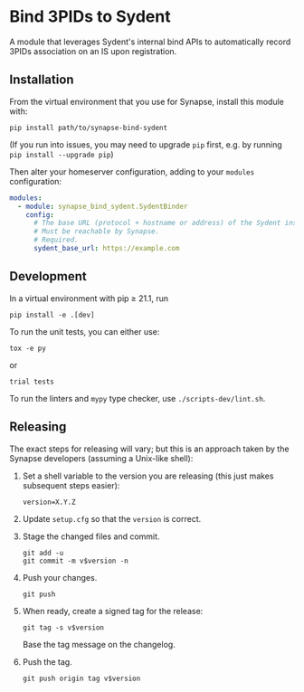 # Bind 3PIDs to Sydent

A module that leverages Sydent's internal bind APIs to automatically record 3PIDs association on an IS upon registration.


## Installation

From the virtual environment that you use for Synapse, install this module with:
```shell
pip install path/to/synapse-bind-sydent
```
(If you run into issues, you may need to upgrade `pip` first, e.g. by running
`pip install --upgrade pip`)

Then alter your homeserver configuration, adding to your `modules` configuration:
```yaml
modules:
  - module: synapse_bind_sydent.SydentBinder
    config:
      # The base URL (protocol + hostname or address) of the Sydent instance to bind to.
      # Must be reachable by Synapse.
      # Required.
      sydent_base_url: https://example.com
```


## Development

In a virtual environment with pip ≥ 21.1, run
```shell
pip install -e .[dev]
```

To run the unit tests, you can either use:
```shell
tox -e py
```
or
```shell
trial tests
```

To run the linters and `mypy` type checker, use `./scripts-dev/lint.sh`.


## Releasing

The exact steps for releasing will vary; but this is an approach taken by the
Synapse developers (assuming a Unix-like shell):

 1. Set a shell variable to the version you are releasing (this just makes
    subsequent steps easier):
    ```shell
    version=X.Y.Z
    ```

 2. Update `setup.cfg` so that the `version` is correct.

 3. Stage the changed files and commit.
    ```shell
    git add -u
    git commit -m v$version -n
    ```

 4. Push your changes.
    ```shell
    git push
    ```

 5. When ready, create a signed tag for the release:
    ```shell
    git tag -s v$version
    ```
    Base the tag message on the changelog.

 6. Push the tag.
    ```shell
    git push origin tag v$version
    ```
